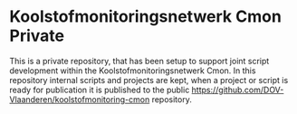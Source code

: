 # Koolstofmonitoringsnetwerk Cmon Private
This is a private repository, that has been setup to support joint script development within the Koolstofmonitoringsnetwerk Cmon.
In this repository internal scripts and projects are kept, when a project or script is ready for publication it is published to the public https://github.com/DOV-Vlaanderen/koolstofmonitoring-cmon repository.
